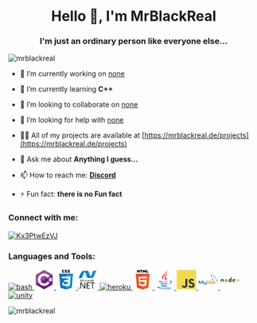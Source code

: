 <h1 align="center">Hello 👋, I'm MrBlackReal</h1>
<h3 align="center">I'm just an ordinary person like everyone else...</h3>

<p align="left"> <img src="https://komarev.com/ghpvc/?username=mrblackreal&label=Profile%20views&color=6969ff&style=flat" alt="mrblackreal" /> </p>

- 🔭 I’m currently working on [none](https://github.com/MrBlackReal)

- 🌱 I’m currently learning **C++**

- 👯 I’m looking to collaborate on [none](https://github.com/MrBlackReal)

- 🤝 I’m looking for help with [none](https://github.com/MrBlackReal)

- 👨‍💻 All of my projects are available at [https://mrblackreal.de/projects](https://mrblackreal.de/projects)

- 💬 Ask me about **Anything I guess...**

- 📫 How to reach me: [**Discord**](https://discord.gg/Kx3PtwEzVJ)

- ⚡ Fun fact: **there is no Fun fact**

<h3 align="left">Connect with me:</h3>
<p align="left">
<a href="https://discord.gg/Kx3PtwEzVJ" target="blank"><img align="center" src="https://raw.githubusercontent.com/rahuldkjain/github-profile-readme-generator/master/src/images/icons/Social/discord.svg" alt="Kx3PtwEzVJ" height="30" width="40" /></a>
</p>

<h3 align="left">Languages and Tools:</h3>
<p align="left"> <a href="https://www.gnu.org/software/bash/" target="_blank" rel="noreferrer"> <img src="https://www.vectorlogo.zone/logos/gnu_bash/gnu_bash-icon.svg" alt="bash" width="40" height="40"/> </a> <a href="https://www.w3schools.com/cs/" target="_blank" rel="noreferrer"> <img src="https://raw.githubusercontent.com/devicons/devicon/master/icons/csharp/csharp-original.svg" alt="csharp" width="40" height="40"/> </a> <a href="https://www.w3schools.com/css/" target="_blank" rel="noreferrer"> <img src="https://raw.githubusercontent.com/devicons/devicon/master/icons/css3/css3-original-wordmark.svg" alt="css3" width="40" height="40"/> </a> <a href="https://dotnet.microsoft.com/" target="_blank" rel="noreferrer"> <img src="https://raw.githubusercontent.com/devicons/devicon/master/icons/dot-net/dot-net-original-wordmark.svg" alt="dotnet" width="40" height="40"/> </a> <a href="https://heroku.com" target="_blank" rel="noreferrer"> <img src="https://www.vectorlogo.zone/logos/heroku/heroku-icon.svg" alt="heroku" width="40" height="40"/> </a> <a href="https://www.w3.org/html/" target="_blank" rel="noreferrer"> <img src="https://raw.githubusercontent.com/devicons/devicon/master/icons/html5/html5-original-wordmark.svg" alt="html5" width="40" height="40"/> </a> <a href="https://www.java.com" target="_blank" rel="noreferrer"> <img src="https://raw.githubusercontent.com/devicons/devicon/master/icons/java/java-original.svg" alt="java" width="40" height="40"/> </a> <a href="https://developer.mozilla.org/en-US/docs/Web/JavaScript" target="_blank" rel="noreferrer"> <img src="https://raw.githubusercontent.com/devicons/devicon/master/icons/javascript/javascript-original.svg" alt="javascript" width="40" height="40"/> </a> <a href="https://www.mysql.com/" target="_blank" rel="noreferrer"> <img src="https://raw.githubusercontent.com/devicons/devicon/master/icons/mysql/mysql-original-wordmark.svg" alt="mysql" width="40" height="40"/> </a> <a href="https://nodejs.org" target="_blank" rel="noreferrer"> <img src="https://raw.githubusercontent.com/devicons/devicon/master/icons/nodejs/nodejs-original-wordmark.svg" alt="nodejs" width="40" height="40"/> </a> <a href="https://unity.com/" target="_blank" rel="noreferrer"> <img src="https://www.vectorlogo.zone/logos/unity3d/unity3d-icon.svg" alt="unity" width="40" height="40"/> </a> </p>

<p><img align="left" src="https://github-readme-stats.vercel.app/api/top-langs?username=mrblackreal&show_icons=true&theme=dark&title_color=ffffff&text_color=ffffff&hide_border=true&locale=en" alt="mrblackreal" /></p>
